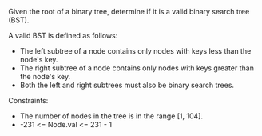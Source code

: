 Given the root of a binary tree, determine if it is a valid binary search tree (BST).

A valid BST is defined as follows:

- The left subtree of a node contains only nodes with keys less than the node's key.
- The right subtree of a node contains only nodes with keys greater than the node's key.
- Both the left and right subtrees must also be binary search trees.
 


Constraints:

- The number of nodes in the tree is in the range [1, 104].
- -231 <= Node.val <= 231 - 1

